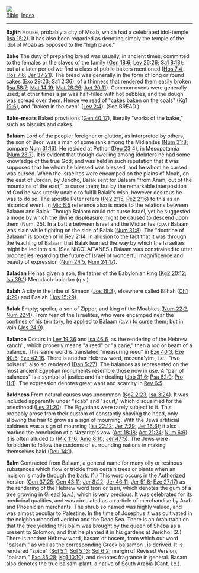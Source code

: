[![](../../cdshop/ithlogo.png)](../../index)  
[Bible](../index)  [Index](index) 

------------------------------------------------------------------------

<span id="000">**Bajith**</span> House, probably a city of Moab, which
had a celebrated idol-temple ([Isa 15:2](../kjv/isa015.htm#002)). It has
also been regarded as denoting simply the temple of the idol of Moab as
opposed to the "high place."

<span id="001">**Bake**</span> The duty of preparing bread was usually,
in ancient times, committed to the females or the slaves of the family
([Gen 18:6](../kjv/gen018.htm#006); [Lev 26:26](../kjv/lev026.htm#026);
[Sa1 8:13](../kjv/sa1008.htm#013)); but at a later period we find a
class of public bakers mentioned ([Hos 7:4](../kjv/hos007.htm#004), [Hos
7:6](../kjv/hos007.htm#006); [Jer 37:21](../kjv/jer037.htm#021)). The
bread was generally in the form of long or round cakes ([Exo
29:23](../kjv/exo029.htm#023); [Sa1 2:36](../kjv/sa1002.htm#036)), of a
thinness that rendered them easily broken ([Isa
58:7](../kjv/isa058.htm#007); [Mat 14:19](../kjv/mat014.htm#019); [Mat
26:26](../kjv/mat026.htm#026); [Act 20:11](../kjv/act020.htm#011)).
Common ovens were generally used; at other times a jar was half-filled
with hot pebbles, and the dough was spread over them. Hence we read of
"cakes baken on the coals" ([Kg1 19:6](../kjv/kg1019.htm#006)), and
"baken in the oven" ([Lev 2:4](../kjv/lev002.htm#004)). (See BREAD.)

<span id="002">**Bake-meats**</span> Baked provisions ([Gen
40:17](../kjv/gen040.htm#017)), literally "works of the baker," such as
biscuits and cakes.

<span id="003">**Balaam**</span> Lord of the people; foreigner or
glutton, as interpreted by others, the son of Beor, was a man of some
rank among the Midianites ([Num 31:8](../kjv/num031.htm#008); compare
[Num 31:16](../kjv/num031.htm#016)). He resided at Pethor ([Deu
23:4](../kjv/deu023.htm#004)), in Mesopotamia ([Num
23:7](../kjv/num023.htm#007)). It is evident that though dwelling among
idolaters he had some knowledge of the true God; and was held in such
reputation that it was supposed that he whom he blessed was blessed, and
he whom he cursed was cursed. When the Israelites were encamped on the
plains of Moab, on the east of Jordan, by Jericho, Balak sent for Balaam
"from Aram, out of the mountains of the east," to curse them; but by the
remarkable interposition of God he was utterly unable to fulfill Balak's
wish, however desirous he was to do so. The apostle Peter refers ([Pe2
2:15](../kjv/pe2002.htm#015), [Pe2 2:16](../kjv/pe2002.htm#016)) to this
as an historical event. In [Mic 6:5](../kjv/mic006.htm#005) reference
also is made to the relations between Balaam and Balak. Though Balaam
could not curse Israel, yet he suggested a mode by which the divine
displeasure might be caused to descend upon them (Num. 25). In a battle
between Israel and the Midianites (q.v.) Balaam was slain while fighting
on the side of Balak ([Num 31:8](../kjv/num031.htm#008)). The "doctrine
of Balaam" is spoken of in [Rev 2:14](../kjv/rev002.htm#014), in
allusion to the fact that it was through the teaching of Balaam that
Balak learned the way by which the Israelites might be led into sin.
(See NICOLAITANES.) Balaam was constrained to utter prophecies regarding
the future of Israel of wonderful magnificence and beauty of expression
([Num 24:5](../kjv/num024.htm#005), [Num 24:17](../kjv/num024.htm#017)).

<span id="004">**Baladan**</span> He has given a son, the father of the
Babylonian king ([Kg2 20:12](../kjv/kg2020.htm#012); [Isa
39:1](../kjv/isa039.htm#001)) Merodach-baladan (q.v.).

<span id="005">**Balah**</span> A city in the tribe of Simeon ([Jos
19:3](../kjv/jos019.htm#003)), elsewhere called Bilhah ([Ch1
4:29](../kjv/ch1004.htm#029)) and Baalah ([Jos
15:29](../kjv/jos015.htm#029)).

<span id="006">**Balak**</span> Empty; spoiler, a son of Zippor, and
king of the Moabites ([Num 22:2](../kjv/num022.htm#002), [Num
22:4](../kjv/num022.htm#004)). From fear of the Israelites, who were
encamped near the confines of his territory, he applied to Balaam (q.v.)
to curse them; but in vain ([Jos 24:9](../kjv/jos024.htm#009)).

<span id="007">**Balance**</span> Occurs in [Lev
19:36](../kjv/lev019.htm#036) and [Isa 46:6](../kjv/isa046.htm#006), as
the rendering of the Hebrew kanch' , which properly means "a reed" or "a
cane," then a rod or beam of a balance. This same word is translated
"measuring reed" in [Eze 40:3](../kjv/eze040.htm#003), [Eze
40:5](../kjv/eze040.htm#005); [Eze 42:16](../kjv/eze042.htm#016). There
is another Hebrew word, mozena'yim , i.e., "two poisers", also so
rendered ([Dan 5:27](../kjv/dan005.htm#027)). The balances as
represented on the most ancient Egyptian monuments resemble those now in
use. A "pair of balances" is a symbol of justice and fair dealing ([Job
31:6](../kjv/job031.htm#006); [Psa 62:9](../kjv/psa062.htm#009); [Pro
11:1](../kjv/pro011.htm#001)). The expression denotes great want and
scarcity in [Rev 6:5](../kjv/rev006.htm#005).

<span id="008">**Baldness**</span> From natural causes was uncommon
([Kg2 2:23](../kjv/kg2002.htm#023); [Isa 3:24](../kjv/isa003.htm#024)).
It was included apparently under "scab" and "scurf," which disqualified
for the priesthood ([Lev 21:20](../kjv/lev021.htm#020)). The Egyptians
were rarely subject to it. This probably arose from their custom of
constantly shaving the head, only allowing the hair to grow as a sign of
mourning. With the Jews artificial baldness was a sign of mourning ([Isa
22:12](../kjv/isa022.htm#012); [Jer 7:29](../kjv/jer007.htm#029); [Jer
16:6](../kjv/jer016.htm#006)); it also marked the conclusion of a
Nazarite's vow ([Act 18:18](../kjv/act018.htm#018); [Act
21:24](../kjv/act021.htm#024); [Num 6:9](../kjv/num006.htm#009)). It is
often alluded to ([Mic 1:16](../kjv/mic001.htm#016); [Amo
8:10](../kjv/amo008.htm#010); [Jer 47:5](../kjv/jer047.htm#005)). The
Jews were forbidden to follow the customs of surrounding nations in
making themselves bald ([Deu 14:1](../kjv/deu014.htm#001)).

<span id="009">**Balm**</span> Contracted from Balsam, a general name
for many oily or resinous substances which flow or trickle from certain
trees or plants when an incision is made through the bark. (1.) This
word occurs in the Authorized Version ([Gen
37:25](../kjv/gen037.htm#025); [Gen 43:11](../kjv/gen043.htm#011); [Jer
8:22](../kjv/jer008.htm#022); [Jer 46:11](../kjv/jer046.htm#011); [Jer
51:8](../kjv/jer051.htm#008); [Eze 27:17](../kjv/eze027.htm#017)) as the
rendering of the Hebrew word tsori or tseri, which denotes the gum of a
tree growing in Gilead (q.v.), which is very precious. It was celebrated
for its medicinal qualities, and was circulated as an article of
merchandise by Arab and Phoenician merchants. The shrub so named was
highly valued, and was almost peculiar to Palestine. In the time of
Josephus it was cultivated in the neighbourhood of Jericho and the Dead
Sea. There is an Arab tradition that the tree yielding this balm was
brought by the queen of Sheba as a present to Solomon, and that he
planted it in his gardens at Jericho. (2.) There is another Hebrew word,
basam or bosem, from which our word "balsam," as well as the
corresponding Greek balsamon , is derived. It is rendered "spice" ([Sol
5:1](../kjv/sol005.htm#001), [Sol 5:13](../kjv/sol005.htm#013); [Sol
6:2](../kjv/sol006.htm#002); margin of Revised Version, "balsam;" [Exo
35:28](../kjv/exo035.htm#028); [Kg1 10:10](../kjv/kg1010.htm#010)), and
denotes fragrance in general. Basam also denotes the true balsam-plant,
a native of South Arabia (Cant. l.c.).
